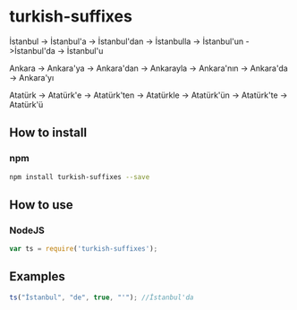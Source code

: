 # turkish-suffixes
İstanbul -> İstanbul'a -> İstanbul'dan -> İstanbulla -> İstanbul'un ->İstanbul'da -> İstanbul'u

Ankara -> Ankara'ya -> Ankara'dan -> Ankarayla -> Ankara'nın -> Ankara'da -> Ankara'yı

Atatürk -> Atatürk'e -> Atatürk'ten -> Atatürkle -> Atatürk'ün -> Atatürk'te -> Atatürk'ü

## How to install

### npm
```sh
npm install turkish-suffixes --save
```

## How to use
### NodeJS
```js
var ts = require('turkish-suffixes');
```
## Examples
```js
ts("İstanbul", "de", true, "'"); //İstanbul'da
```
